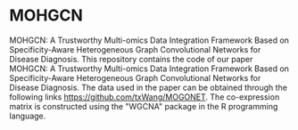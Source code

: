 # MOHGCN
MOHGCN: A Trustworthy Multi-omics Data Integration Framework Based on Specificity-Aware Heterogeneous Graph Convolutional Networks for Disease Diagnosis.
This repository contains the code of our paper MOHGCN: A Trustworthy Multi-omics Data Integration Framework Based on Specificity-Aware Heterogeneous Graph Convolutional Networks for Disease Diagnosis. The data used in the paper can be obtained through the following links https://github.com/txWang/MOGONET. The co-expression matrix is constructed using the "WGCNA" package in the R programming language.
